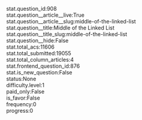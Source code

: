 stat.question_id:908  
stat.question__article__live:True  
stat.question__article__slug:middle-of-the-linked-list  
stat.question__title:Middle of the Linked List  
stat.question__title_slug:middle-of-the-linked-list  
stat.question__hide:False  
stat.total_acs:11606  
stat.total_submitted:19055  
stat.total_column_articles:4  
stat.frontend_question_id:876  
stat.is_new_question:False  
status:None  
difficulty.level:1  
paid_only:False  
is_favor:False  
frequency:0  
progress:0  
